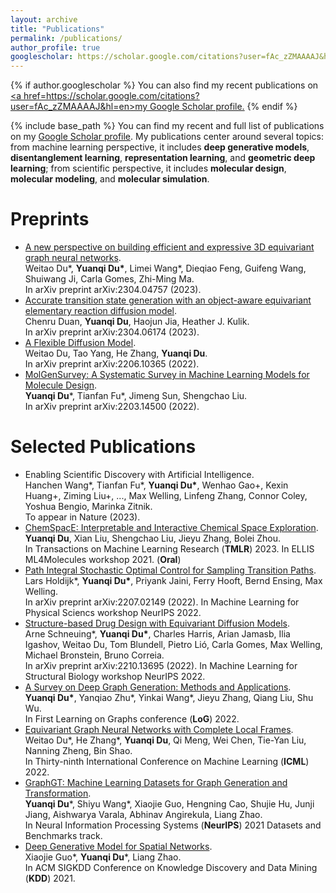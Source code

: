 ```yaml
---
layout: archive
title: "Publications"
permalink: /publications/
author_profile: true
googlescholar: https://scholar.google.com/citations?user=fAc_zZMAAAAJ&hl=en
---
```


{% if author.googlescholar %}
  You can also find my recent publications on <u><a href=https://scholar.google.com/citations?user=fAc_zZMAAAAJ&hl=en>my Google Scholar profile</a>.</u>
{% endif %}

{% include base_path %}
You can find my recent and full list of publications on my [Google Scholar profile](https://scholar.google.com/citations?user=fAc_zZMAAAAJ&hl=en). My publications center around several topics: from machine learning perspective, it includes **deep generative models**, **disentanglement learning**, **representation learning**, and **geometric deep learning**; from scientific perspective, it includes **molecular design**, **molecular modeling**, and **molecular simulation**.


Preprints
======
* [A new perspective on building efficient and expressive 3D equivariant graph neural networks](https://arxiv.org/abs/2304.04757).  
Weitao Du\*, **Yuanqi Du\***, Limei Wang\*, Dieqiao Feng, Guifeng Wang, Shuiwang Ji, Carla Gomes, Zhi-Ming Ma.  
In arXiv preprint arXiv:2304.04757 (2023).
* [Accurate transition state generation with an object-aware equivariant elementary reaction diffusion model](https://arxiv.org/abs/2304.06174).  
Chenru Duan, **Yuanqi Du**, Haojun Jia, Heather J. Kulik.  
In arXiv preprint arXiv:2304.06174 (2023).
* [A Flexible Diffusion Model](https://arxiv.org/abs/2206.10365).  
Weitao Du, Tao Yang, He Zhang, **Yuanqi Du**.  
In arXiv preprint arXiv:2206.10365 (2022).  
* [MolGenSurvey: A Systematic Survey in Machine Learning Models for Molecule Design](https://arxiv.org/pdf/2203.14500.pdf).  
**Yuanqi Du**\*, Tianfan Fu\*, Jimeng Sun, Shengchao Liu.  
In arXiv preprint arXiv:2203.14500 (2022).  


Selected Publications
======
* Enabling Scientific Discovery with Artificial Intelligence.  
Hanchen Wang\*, Tianfan Fu\*, **Yuanqi Du\***, Wenhao Gao\+, Kexin Huang\+, Ziming Liu\+, ..., Max Welling, Linfeng Zhang, Connor Coley, Yoshua Bengio, Marinka Zitnik.  
To appear in Nature (2023).
* [ChemSpacE: Interpretable and Interactive Chemical Space Exploration](https://openreview.net/forum?id=C1Xl8dYCBn).  
**Yuanqi Du**, Xian Liu, Shengchao Liu, Jieyu Zhang, Bolei Zhou.  
In Transactions on Machine Learning Research (**TMLR**) 2023. In ELLIS ML4Molecules workshop 2021. (**Oral**)
* [Path Integral Stochastic Optimal Control for Sampling Transition Paths](https://arxiv.org/abs/2207.02149).  
Lars Holdijk\*, **Yuanqi Du\***, Priyank Jaini, Ferry Hooft, Bernd Ensing, Max Welling.  
In arXiv preprint arXiv:2207.02149 (2022). In Machine Learning for Physical Sciencs workshop NeurIPS 2022.    
* [Structure-based Drug Design with Equivariant Diffusion Models](https://arxiv.org/abs/2210.13695).  
Arne Schneuing\*, **Yuanqi Du\***, Charles Harris, Arian Jamasb, Ilia Igashov, Weitao Du, Tom Blundell, Pietro Lió, Carla Gomes, Max Welling, Michael Bronstein, Bruno Correia.  
In arXiv preprint arXiv:2210.13695 (2022). In Machine Learning for Structural Biology workshop NeurIPS 2022.  
* [A Survey on Deep Graph Generation: Methods and Applications](https://arxiv.org/pdf/2203.06714.pdf).  
**Yuanqi Du\***, Yanqiao Zhu\*, Yinkai Wang\*, Jieyu Zhang, Qiang Liu, Shu Wu.  
In First Learning on Graphs conference (**LoG**) 2022.  
* [Equivariant Graph Neural Networks with Complete Local Frames](https://arxiv.org/pdf/2110.14811.pdf).  
Weitao Du\*, He Zhang\*, **Yuanqi Du**, Qi Meng, Wei Chen, Tie-Yan Liu, Nanning Zheng, Bin Shao.  
In Thirty-ninth International Conference on Machine Learning (**ICML**) 2022.  
* [GraphGT: Machine Learning Datasets for Graph Generation and Transformation](https://openreview.net/forum?id=NYgt9vcdyjm).  
**Yuanqi Du**\*, Shiyu Wang\*, Xiaojie Guo, Hengning Cao, Shujie Hu, Junji Jiang, Aishwarya Varala, Abhinav Angirekula, Liang Zhao.  
In Neural Information Processing Systems (**NeurIPS**) 2021 Datasets and Benchmarks track.
* [Deep Generative Model for Spatial Networks](http://cs.emory.edu/~lzhao41/materials/papers/KDD21__Spatial_Graphs_Disentanglement_preprinted.pdf).  
Xiaojie Guo\*, **Yuanqi Du**\*, Liang Zhao.  
In ACM SIGKDD Conference on Knowledge Discovery and Data Mining (**KDD**) 2021.



<!-- * [A Systematic Survey of Molecular Pre-trained Models](https://arxiv.org/abs/2210.16484).  
Jun Xia, Yanqiao Zhu, **Yuanqi Du**, Yue Liu, Stan Z.Li.  
In arXiv preprint arXiv:2210.16484 (2022). -->

<!-- * [Improving Molecular Pretraining with Complementary Featurizations](https://arxiv.org/abs/2209.15101).  
Yanqiao Zhu\*, Dingshuo Chen\*, **Yuanqi Du\***, Yingze Wang, Qiang Liu, Shu Wu.   -->
<!-- * [Graphein - a Python Library for Geometric Deep Learning and Network Analysis on Biomolecular Structures and Interaction Networks](https://openreview.net/pdf?id=nNof5wC9kD).  
Arian Rokkum Jamasb, Ramon Viñas Torné, Eric J Ma, **Yuanqi Du**, Charles Harris, Kexin Huang, Dominic Hall, Pietro Lio, Tom Leon Blundell.   -->
<!-- * [GAUCHE: A Library for Gaussian Processes in Chemistry](https://openreview.net/pdf?id=i9MKI7zrWal).   -->
<!-- Ryan-Rhys Griffiths, Leo Klarner, Henry Moss, Aditya Ravuri, Sang T. Truong, **Yuanqi Du**, Arian Rokkum Jamasb, Julius Schwartz, Austin Tripp, Bojana Rankovic, Philippe Schwaller, Gregory Kell, Anthony Bourached, Alex Chan, Jacob Moss, Chengzhi Guo, Alpha Lee, Jian Tang.    -->
<!-- * [Pre-training Graph Neural Networks for Molecular Representations: Retrospect and Prospect](https://arxiv.org/abs/2202.07893).  
Jun Xia, Yanqiao Zhu, **Yuanqi Du**, Stan Z. Li.  
In arXiv preprint arXiv:2202.07893 (2022).   -->


<!-- Protein Generation
======
* [Generating Tertiary Protein Structures via Interpretable Graph Variational Autoencoders](https://academic.oup.com/bioinformaticsadvances/article/1/1/vbab036/6446026).  
Xiaojie Guo\*, **Yuanqi Du**\*, Sivani Tadepalli, Liang Zhao, Amarda Shehu.  
In **Bioinformatics Advances** 2021.
* [Generative Adversarial Learning of Protein Tertiary Structures](https://www.mdpi.com/1420-3049/26/5/1209).  
Taseef Rahman, **Yuanqi Du**, Liang Zhao, Amarda Shehu.  
In **Molecules** 2021, 26(5), 1209.   -->





<!-- Medical Image Analysis
======
* [Semi-supervised Pseudo-healthy Image Synthesis via Confidence Augmentation](https://arxiv.org/abs/2106.15345).  
**Yuanqi Du**, Quan Quan, Hu Han, S. Kevin Zhou.  
In International Symposium on Biomedical Imaging (**ISBI**) 2022.
* [Deep Learning to Segment Pelvic Bones: Large-scale CT Datasets and Baseline Models](https://arxiv.org/pdf/2012.08721.pdf).  
Pengbo Liu, Hu Han, **Yuanqi Du**, Heqin Zhu, Yinhao Li, Feng Gu, Honghu Xiao, Jun Li, Chunpeng Zhao, Xinbao Wu, S. Kevin Zhou.  
In International Conference on Information Processing in Computer-Assisted Interventions (**IPCAI**) 2021, published in International Journal of Computer Assisted Radiology and Surgery (**IJCARS**). -->


<!-- American Sign Language Recognition
======
* [Expressive ASL Recognition using Millimeter-wave Wireless Signals](https://ieeexplore.ieee.org/document/9158441).  
Panneer Selvam Santhalingam, **Yuanqi Du**, Riley Wilkerson, Al Amin Hosain, Ding Zhang, Parth Pathak, Huzefa Rangwala and Raja Kushalnagar.  
In International Conference on Sensing, Communication and Networking (**SECON**) 2020. -->



<!-- Abstracts
======
* [American Sign Language Recognition Using an FMCW Wireless Sensor](http://yuanqidu.github.io/files/American_Sign_Language_Recognition_Using_an_FMCW_Wireless_Sensor.pdf).  
**Yuanqi Du**, Nguyen Dang, Riley Wilkerson, Parth Pathak, Huzefa Rangwala, Jana Kosecka.  
In *AAAI* Conference on Artificial Intelligence (AAAI) 2020 (Student Abstract). -->

<!-- Under review
======

* Equivariant Vector Field Network for Dynamics Modeling.  
Weitao Du\*, He Zhang\*, **Yuanqi Du**, Wei Chen, Bin Shao, Tie-Yan Liu.

* Efficient Deep Generative Models for Spatial Networks via Spanning Tree Sampler.  
Xiaojie Guo\*, **Yuanqi Du**\*, Zheng Zhang, Liang Zhao.

* ROMNet: Renovate the Old Memories.  
Runsheng Xu\*, Zhengzhong Tu\*, **Yuanqi Du**\*, Xiaoyu Dong, Jinlong Li, Zibo Meng, Jiaqi Ma, Hongkai Yu.  

Work-in-progress
======
* Facilitating Fundamental Science with AI.  
AI4Science Community: Yoshua Bengio, Payal Chandak, **Yuanqi Du**, Tianfan Fu, Wenhao Gao, Shirley Ho, Kexin Huang, Joan Lasenby, Shengchao Liu, Tie-Yan Liu, Ziming Liu, Debora Marks, Irina Rish, Hanchen Wang, Adrian Weller, Max Welling, Petar Veličković, Marinka Zitnik (**in alphabetical order**) -->


<!---->
<!--{% for post in site.publications reversed %}-->
<!--  {% include archive-single.html %}-->
<!--{% endfor %}-->

